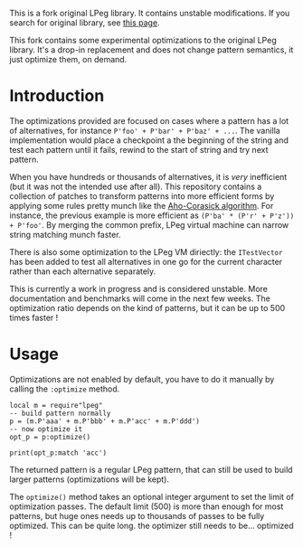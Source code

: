 This is a fork original LPeg library. It contains unstable modifications.
If you search for original library, see [this page](http://www.inf.puc-rio.br/~roberto/lpeg/lpeg.html).

This fork contains some experimental optimizations to the original LPeg
library. It's a drop-in replacement and does not change pattern semantics,
it just optimize them, on demand.

# Introduction

The optimizations provided are focused on cases where a pattern has a lot
of alternatives, for instance `P'foo' + P'bar' + P'baz' + ...`. The vanilla
implementation would place a checkpoint a the beginning of the string and test
each pattern until it fails, rewind to the start of string and try next
pattern.

When you have hundreds or thousands of alternatives, it is *very* inefficient
(but it was not the intended use after all). This repository contains a
collection of patches to transform patterns into more efficient forms by
applying some rules pretty munch like the
[Aho-Corasick algorithm](http://en.wikipedia.org/wiki/Aho%E2%80%93Corasick_string_matching_algorithm).
For instance, the previous example is more efficient as
`(P'ba' * (P'r' + P'z')) + P'foo'`. By merging the common prefix, LPeg virtual
machine can narrow string matching munch faster.

There is also some optimization to the LPeg VM diriectly: the `ITestVector`
has been added to test all alternatives in one go for the current character
rather than each alternative separately.

This is currently a work in progress and is considered unstable. More
documentation and benchmarks will come in the next few weeks. The optimization
ratio depends on the kind of patterns, but it can be up to 500 times faster !

# Usage

Optimizations are not enabled by default, you have to do it manually by calling
the `:optimize` method.

```
local m = require"lpeg"
-- build pattern normally
p = (m.P'aaa' + m.P'bbb' + m.P'acc' + m.P'ddd')
-- now optimize it
opt_p = p:optimize()

print(opt_p:match 'acc')
```

The returned pattern is a regular LPeg pattern, that can still be used to build
larger patterns (optimizations will be kept).

The `optimize()` method takes an optional integer argument to set the limit of
optimization passes. The default limit (500) is more than enough for most
patterns, but huge ones needs up to thousands of passes to be fully optimized.
This can be quite long. the optimizer still needs to be... optimized !

